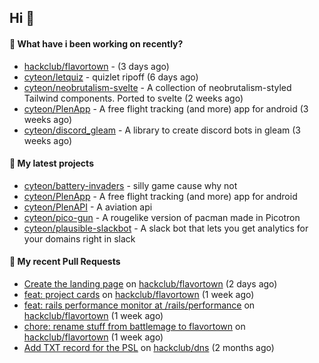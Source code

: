 ## Hi 👋

#### 👀 What have i been working on recently?

- [hackclub/flavortown](https://github.com/hackclub/flavortown) -  (3 days ago)
- [cyteon/letquiz](https://github.com/cyteon/letquiz) - quizlet ripoff (6 days ago)
- [cyteon/neobrutalism-svelte](https://github.com/cyteon/neobrutalism-svelte) - A collection of neobrutalism-styled Tailwind components. Ported to svelte (2 weeks ago)
- [cyteon/PlenApp](https://github.com/cyteon/PlenApp) - A free flight tracking (and more) app for android (3 weeks ago)
- [cyteon/discord_gleam](https://github.com/cyteon/discord_gleam) - A library to create discord bots in gleam (3 weeks ago)

#### 🌱 My latest projects

- [cyteon/battery-invaders](https://github.com/cyteon/battery-invaders) - silly game cause why not
- [cyteon/PlenApp](https://github.com/cyteon/PlenApp) - A free flight tracking (and more) app for android
- [cyteon/PlenAPI](https://github.com/cyteon/PlenAPI) - A aviation api
- [cyteon/pico-gun](https://github.com/cyteon/pico-gun) - A rougelike version of pacman made in Picotron
- [cyteon/plausible-slackbot](https://github.com/cyteon/plausible-slackbot) - A slack bot that lets you get analytics for your domains right in slack

#### 🔨 My recent Pull Requests

- [Create the landing page](https://github.com/hackclub/flavortown/pull/41) on [hackclub/flavortown](https://github.com/hackclub/flavortown) (2 days ago)
- [feat: project cards](https://github.com/hackclub/flavortown/pull/31) on [hackclub/flavortown](https://github.com/hackclub/flavortown) (1 week ago)
- [feat: rails performance monitor at /rails/performance](https://github.com/hackclub/flavortown/pull/23) on [hackclub/flavortown](https://github.com/hackclub/flavortown) (1 week ago)
- [chore: rename stuff from battlemage to flavortown](https://github.com/hackclub/flavortown/pull/21) on [hackclub/flavortown](https://github.com/hackclub/flavortown) (1 week ago)
- [Add TXT record for the PSL](https://github.com/hackclub/dns/pull/1981) on [hackclub/dns](https://github.com/hackclub/dns) (2 months ago)
